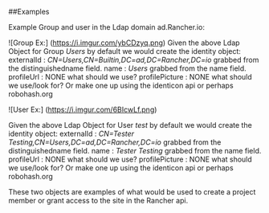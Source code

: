 ##Examples

 Example Group and user in the Ldap domain ad.Rancher.io:
 
 ![Group Ex:] (https://i.imgur.com/ybCDzyq.png)
 Given the above Ldap Object for Group *Users* by default we would create the identity object:
 externalId : *CN=Users,CN=Builtin,DC=ad,DC=Rancher,DC=io* grabbed from the distinguishedname field.
 name : *Users* grabbed from the name field.
 profileUrl : NONE what should we use?
 profilePicture : NONE what should we use/look for? Or make one up using the identicon api or perhaps robohash.org
 
 ![User Ex:] (https://i.imgur.com/6BIcwLf.png)
 
 Given the above Ldap Object for User *test* by default we would create the identity object:
 externalId : *CN=Tester Testing,CN=Users,DC=ad,DC=Rancher,DC=io* grabbed from the distinguishedname field.
 name : *Tester Testing* grabbed from the name field.
 profileUrl : NONE what should we use?
 profilePicture : NONE what should we use/look for? Or make one up using the identicon api or perhaps robohash.org
  
  
 These two objects are examples of what would be used to create a project member or grant access to the site in the Rancher api.